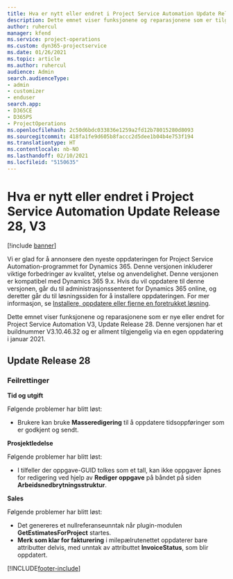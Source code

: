```yaml
---
title: Hva er nytt eller endret i Project Service Automation Update Release 28, V3
description: Dette emnet viser funksjonene og reparasjonene som er tilgjengelig i Project Service Automation Update Release 28, V3.
author: ruhercul
manager: kfend
ms.service: project-operations
ms.custom: dyn365-projectservice
ms.date: 01/26/2021
ms.topic: article
ms.author: ruhercul
audience: Admin
search.audienceType:
- admin
- customizer
- enduser
search.app:
- D365CE
- D365PS
- ProjectOperations
ms.openlocfilehash: 2c50d6bdc033836e1259a2fd12b78015280d8093
ms.sourcegitcommit: 418fa1fe9d605b8faccc2d5dee1b04b4e753f194
ms.translationtype: HT
ms.contentlocale: nb-NO
ms.lasthandoff: 02/10/2021
ms.locfileid: "5150635"
---
```

# <a name="whats-new-or-changed-in-project-service-automation-update-release-28-v3"></a>Hva er nytt eller endret i Project Service Automation Update Release 28, V3

[!include [banner](../includes/psa-now-project-operations.md)]

Vi er glad for å annonsere den nyeste oppdateringen for Project Service Automation-programmet for Dynamics 365. Denne versjonen inkluderer viktige forbedringer av kvalitet, ytelse og anvendelighet. Denne versjonen er kompatibel med Dynamics 365 9.x. Hvis du vil oppdatere til denne versjonen, går du til administrasjonssenteret for Dynamics 365 online, og deretter går du til løsningssiden for å installere oppdateringen. For mer informasjon, se [Installere, oppdatere eller fjerne en foretrukket løsning](https://docs.microsoft.com/power-platform/admin/install-remove-preferred-solution).

Dette emnet viser funksjonene og reparasjonene som er nye eller endret for Project Service Automation V3, Update Release 28. Denne versjonen har et buildnummer V3.10.46.32 og er allment tilgjengelig via en egen oppdatering i januar 2021.

## <a name="update-release-28"></a>Update Release 28

### <a name="bug-fixes"></a>Feilrettinger

**Tid og utgift**

Følgende problemer har blitt løst:

- Brukere kan bruke **Masseredigering** til å oppdatere tidsoppføringer som er godkjent og sendt.

**Prosjektledelse**

Følgende problemer har blitt løst:

- I tilfeller der oppgave-GUID tolkes som et tall, kan ikke oppgaver åpnes for redigering ved hjelp av **Rediger oppgave** på båndet på siden **Arbeidsnedbrytningsstruktur**.

**Sales**

Følgende problemer har blitt løst:

- Det genereres et nullreferanseunntak når plugin-modulen **GetEstimatesForProject** startes.
- **Merk som klar for fakturering** i milepælrutenettet oppdaterer bare attributter delvis, med unntak av attributtet **InvoiceStatus**, som blir oppdatert.



[!INCLUDE[footer-include](../includes/footer-banner.md)]